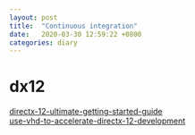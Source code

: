 ```yaml
---
layout: post
title:  "Continuous integration"
date:   2020-03-30 12:59:22 +0800
categories: diary
---
```

# dx12
[directx-12-ultimate-getting-started-guide](https://devblogs.microsoft.com/directx/directx-12-ultimate-getting-started-guide/)    
[use-vhd-to-accelerate-directx-12-development](https://devblogs.microsoft.com/directx/use-vhd-to-accelerate-directx-12-development/)
